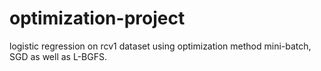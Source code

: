 # optimization-project
logistic regression on rcv1 dataset using optimization method mini-batch, SGD as well as L-BGFS.
